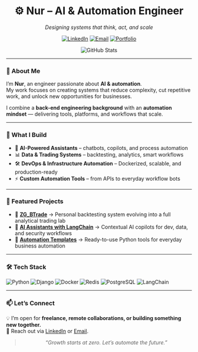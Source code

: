 <div align="center">

# ⚙️ Nur – AI & Automation Engineer  
*Designing systems that think, act, and scale*

[![LinkedIn](https://img.shields.io/badge/LinkedIn-Connect-blue?style=for-the-badge&logo=linkedin)](https://www.linkedin.com/in/your-link/)
[![Email](https://img.shields.io/badge/Email-Contact%20Me-red?style=for-the-badge&logo=gmail)](mailto:your-email@example.com)
[![Portfolio](https://img.shields.io/badge/Portfolio-ZeroGrowth-black?style=for-the-badge&logo=github)](https://github.com/nurhabibassolihudin)

<img 
  src="https://github-readme-stats.vercel.app/api?username=nurhabibassolihudin&show_icons=true&theme=radical&title_color=ff6f61&icon_color=ffb86b&text_color=0d1117&bg_color=ffffff" 
  alt="GitHub Stats"
/>

</div>

---

### 👋 About Me  

I’m **Nur**, an engineer passionate about **AI & automation**.  
My work focuses on creating systems that reduce complexity, cut repetitive work, and unlock new opportunities for businesses.  

I combine a **back-end engineering background** with an **automation mindset** — delivering tools, platforms, and workflows that scale.  

---

### 🚀 What I Build  

- 🤖 **AI-Powered Assistants** – chatbots, copilots, and process automation  
- 📊 **Data & Trading Systems** – backtesting, analytics, smart workflows  
- 🛠️ **DevOps & Infrastructure Automation** – Dockerized, scalable, and production-ready  
- ⚡ **Custom Automation Tools** – from APIs to everyday workflow bots  

---

### 🧩 Featured Projects  

- 🔹 [**ZG_BTrade**](https://github.com/your-repo) → Personal backtesting system evolving into a full analytical trading lab  
- 🔹 [**AI Assistants with LangChain**](https://github.com/NurHabibAssolihudin/Terminal-Alpha) → Contextual AI copilots for dev, data, and security workflows  
- 🔹 [**Automation Templates**](https://github.com/your-repo) → Ready-to-use Python tools for everyday business automation  

---

### 🛠️ Tech Stack  

![Python](https://img.shields.io/badge/Python-3.x-3776AB?style=for-the-badge&logo=python&logoColor=white)
![Django](https://img.shields.io/badge/Django-Framework-092E20?style=for-the-badge&logo=django&logoColor=white)
![Docker](https://img.shields.io/badge/Docker-Container-2496ED?style=for-the-badge&logo=docker&logoColor=white)
![Redis](https://img.shields.io/badge/Redis-Cache-DC382D?style=for-the-badge&logo=redis&logoColor=white)
![PostgreSQL](https://img.shields.io/badge/PostgreSQL-Database-316192?style=for-the-badge&logo=postgresql&logoColor=white)
![LangChain](https://img.shields.io/badge/LangChain-AI%20Framework-1A73E8?style=for-the-badge&logo=chainlink&logoColor=white)

---

### 📫 Let’s Connect  

💡 I’m open for **freelance, remote collaborations, or building something new together.**  
📩 Reach out via [LinkedIn](https://www.linkedin.com/in/your-link/) or [Email](mailto:your-email@example.com).  

<div align="center">

> *“Growth starts at zero. Let’s automate the future.”*

</div>
